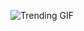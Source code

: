 
<!-- GIF_SECTION -->
![Trending GIF](https://media2.giphy.com/media/v1.Y2lkPThiYjIxNzcyYmR4eTJ1a2cyMjJub2Q3c2JkbHpvY21tamM1MnN3Y3JwNjJ3ZHZhbiZlcD12MV9naWZzX3NlYXJjaCZjdD1n/KEzraGlQTEHkarhUPO/giphy.gif)
<!-- END_GIF_SECTION -->
